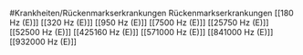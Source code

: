 #Krankheiten/Rückenmarkserkrankungen
Rückenmarkserkrankungen
[[180 Hz (E)]]
[[320 Hz (E)]]
[[950 Hz (E)]]
[[7500 Hz (E)]]
[[25750 Hz (E)]]
[[52500 Hz (E)]]
[[425160 Hz (E)]]
[[571000 Hz (E)]]
[[841000 Hz (E)]]
[[932000 Hz (E)]]